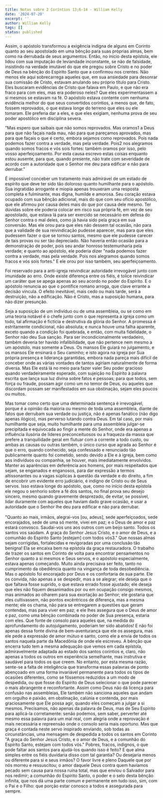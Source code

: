 ```yaml
---
title: Notas sobre 2 Coríntios 13;6-14 - William Kelly
date: '2024-07-20'
excerpt: ''
author: William Kelly
tags: []
status: published
---
```

Assim, o apóstolo transformou a exigência indigna de alguns em Corinto
quanto ao seu apostolado em uma bênção para suas próprias almas, bem
como na derrubada de seus argumentos. Então, no início desta epístola,
ele lidou com sua imputação de leviandade inconstante, se não de
falsidade, insistindo na verdade imutável do que ele pregou sobre Cristo
e no poder de Deus na bênção do Espírito Santo que a confirmou nos
crentes. Não menos ele aqui sobrecarrega aqueles que, em sua ansiedade
para desonrar sua comissão de Cristo, estavam anulando seu próprio
título para Cristo. Eles buscaram evidências de Cristo que falava em
Paulo, e que não era fraco para com eles, mas era poderoso neles? Que
eles experimentassem a si mesmos se estavam na fé. O apóstolo estava
contente com nenhuma evidência melhor do que seus convertidos coríntios,
a menos que, de fato, fossem reprovados, o que estava longe do terreno
que eles ou ele tomaram. Ele preferia dar a eles, e que eles exigiam,
nenhuma prova de seu poder apostólico em disciplina severa.

"Mas espero que saibais que não somos reprovados. Mas oramos1 a Deus
para que não façais nada mau, não para que pareçamos aprovados, mas para
que façais o que é certo, embora sejamos como reprovados. Pois nada
podemos fazer contra a verdade, mas pela verdade. Pois2 nos alegramos
quando somos fracos e vós sois fortes: também oramos por isso, pelo
vosso aperfeiçoamento. Por esta causa escrevo estas coisas enquanto
estou ausente, para que, quando presente, não trate com severidade de
acordo com a autoridade que o Senhor me deu para edificar e não para
derrubar."

É impossível conceber um tratamento mais admirável de um estado de
espírito que deve ter sido tão doloroso quanto humilhante para o
apóstolo. Sua ingratidão arrogante e miopia apenas trouxeram uma
resposta completa e fulminante, mas digna, humilde e amorosa. Seu
coração estava ocupado com sua bênção adicional, mais do que com seu
ofício apostólico, que ele afirmou por causa deles mais do que por causa
dele mesmo. Ter dúvidas sobre ele poderia colocar em risco sua própria
fé, em vez de seu apostolado, que estava lá para ser exercido se
necessário em defesa do Senhor contra o mal deles, como já havia sido
pela graça em sua conversão. Mas ele orou para que eles não dessem tal
ocasião, não para que a validade de sua reivindicação pudesse aparecer,
mas para que eles pudessem fazer o que se tornou santos, mesmo que ele
pudesse carecer de tais provas ou ser tão depreciado. Não haveria então
ocasião para a demonstração de poder, pois seu andar honroso
testemunharia pela verdade; e quanto ao apóstolo, ele poderia dizer
"nada podemos fazer contra a verdade, mas pela verdade. Pois nos
alegramos quando somos fracos e vós sois fortes." E ele orou por isso
também, seu aperfeiçoamento.

Foi reservado para a anti-igreja reivindicar autoridade irrevogável
junto com imunidade ao erro. Onde existe diferença entre os fiéis, é
tolice reivindicar um caráter que se apega apenas ao seu acordo no poder
do Espírito. E o apóstolo renuncia ao que o pontífice romano arroga, que
clave errante a decisão vincula. O efeito inevitável, mais cedo ou mais
tarde, será a destruição, não a edificação. Não é Cristo, mas a
suposição humana, para não dizer presunção.

Seja a suposição de um indivíduo ou de uma assembleia, ou se como em uma
teoria notável é o chefe junto com o que representa a igreja como um
todo, tal afirmação é fictícia e destrutiva da glória do Senhor. A
promessa é estritamente condicional, não absoluta; e nunca houve uma
falha aparente, exceto quando a condição foi quebrada, e então, com
muita fidelidade, o Senhor não deu Sua sanção. Para ser
incondicionalmente verdadeiro, também deveria ter havido infalibilidade,
que não pertence nem mesmo a um apóstolo, mas somente a Deus. Os mansos
Ele guiará no julgamento, e os mansos Ele ensinará o Seu caminho; e isto
agora na igreja por Sua própria presença e liderança garantidas, embora
nada pareça mais difícil de conceber onde as várias vontades de tantos
agiriam naturalmente de forma diversa. Mas Ele está lá no meio para
fazer valer Seu poder gracioso quando verdadeiramente esperado, com
sujeição no Espírito à palavra escrita que lança sua luz divina sobre
fatos e pessoas; para que todos, sem força ou fraude, possam agir como
um no temor de Deus, ou aqueles que discordam possam ser manifestados em
sua obstinação, sejam eles poucos ou muitos.

Mas tomar como certo que uma determinada sentença é irrevogável, porque
é a opinião da maioria ou mesmo de toda uma assembleia, diante de fatos
que derrubam sua verdade ou justiça, não é apenas fanático (não digo
apenas ilógico), mas perverso lutando contra Deus. Em tal caso, por mais
humilhante que seja, muito humilhante para uma assembleia julgar-se
precipitada e equivocada ao fingir a mente do Senhor, onde era apenas a
influência ilusória de líderes preconceituosos ou a fraqueza da massa
que prefere a tranquilidade geral em flutuar com a corrente a todo
custo, ou ambas as causas ou outras também, o único curso que agrada ao
Senhor é que o erro, quando conhecido, seja confessado e renunciado tão
publicamente quanto foi cometido, sendo devido a Ele e à igreja, bem
como aos indivíduos ou companhia, se houver, mais imediatamente
envolvidos. Manter as aparências em deferência aos homens, por mais
respeitados que sejam, se enganados e enganosos, para dar expressão a
termos altissonantes ou a vagas súplicas à questão da verdade e do
direito, a fim de encobrir um evidente erro judiciário, é indigno de
Cristo ou de Seus servos. Isso estava longe do apóstolo, que, como no
início desta epístola ele negou o senhorio sobre a fé dos santos, no
final prova seu desejo sincero, mesmo quando gravemente desprezado, de
evitar, se possível, lidar duramente com aqueles que haviam dado grave
ocasião, e usar a autoridade que o Senhor lhe deu para edificar e não
para derrubar.\
\
"Quanto ao mais, irmãos, alegrai-vos \[ou, adeus\], sede aperfeiçoados,
sede encorajados, sede de uma só mente, vivei em paz; e o Deus de amor e
paz estará convosco. Saudai-vos uns aos outros com um beijo santo. Todos
os santos vos saúdam. A graça do Senhor Jesus Cristo, e o amor de Deus,
e a comunhão do Espírito Santo \[estejam\] com todos vós3." Que nossas
almas sejam corrigidas, fortalecidas e revigoradas por uma conclusão tão
benigna! Ela se encaixa bem na epístola da graça restauradora. O
trabalho de trazer os santos em Corinto de volta para encontrar
pensamentos no Senhor quanto a si mesmos e Seus servos, e o apóstolo
especialmente, estava apenas começando. Muito ainda precisava ser feito,
tanto no cumprimento da obediência quanto na vingança de toda
desobediência. Mas o apóstolo foi encorajado por Deus e os confortaria
de sua parte. Ele os convida, não apenas a se despedir, mas a se
alegrar; ele deseja que o que faltava fosse suprido, o que estava errado
fosse ajustado; ele deseja que eles não fiquem desanimados por ou em
ocupação consigo mesmos, mas animados ao olharem para sua exortação ao
Senhor; ele gostaria que eles cultivassem, não pontos excêntricos de
diferença, mas a mesma mente; ele os chama, não para se entregarem a
questões que geram contendas, mas para viver em paz; e ele lhes assegura
que o Deus de amor e paz, como uma bênção combinada no poder de Sua
presença, estaria com eles. Que fonte de consolo para aqueles que, na
medida do aprofundamento do autojulgamento, poderiam ter sido abatidos!
E não foi apenas dessa fonte divina de bem-aventurança que ele os
assegura, mas ele pede a expressão de amor mútuo e santo, como ele a
envia de todos os santos naquela parte da Macedônia de onde ele
escreveu. A bênção que encerra tudo tem a mesma adequação que vemos em
cada epístola, admiravelmente adaptada ao estado dos santos coríntios e,
claro, não apenas a todos os outros em experiência semelhante, mas
instrutiva e saudável para todos os que creem. No entanto, por esta
mesma razão, sente-se a falta de inteligência que transforma essas
palavras de ponto abençoado em uma forma invariável permanente para
todos os tipos de ocasiões diferentes, como se fôssemos reduzidos a um
modo de despedida, ou que fosse do Espírito de Deus selecionar o que
pode parecer o mais abrangente e reconfortante. Assim como Deus não dá
licença para confusão nas assembleias, Ele também não sanciona aqueles
que andam em orgulho e paixão, em obstinação, calúnia e contenda, por
mais graciosamente que Ele possa agir, quando eles começam a julgar a si
mesmos. Precisamos, não apenas da palavra de Deus, mas de Seu Espírito
para aplicá-la corretamente: senão podemos, sem saber, perverter até
mesmo essa palavra para um mal real, com alegria onde a reprovação é
mais necessária e repreensão onde o consolo seria mais oportuno. Mas que
graça é contada neste servo inspirado enviando, sob todas as
circunstâncias, uma mensagem de despedida a todos os santos em Corinto
"A graça do Senhor Jesus Cristo, e o amor de Deus, e a comunhão do
Espírito Santo, estejam com todos vós." Pobres, fracos, indignos, o que
pode faltar aos santos para ajudá-los quando isso é feito? E que alma
simples entre os fiéis duvidaria disso com tal garantia? Ou desejaria
menos ou diferente para si e seus irmãos? O favor livre e pleno Daquele
que por nós morreu e ressuscitou; o amor daquele Deus contra quem
havíamos pecado sem causa para nossa ruína total, mas que enviou o
Salvador para nos redimir; a comunhão do Espírito Santo, o poder e o
selo desta bênção infinita, que nos dá uma parte comum e permanente em
tudo isso, sim, com o Pai e o Filho: que porção estar conosco a todos e
assegurada para sempre.

